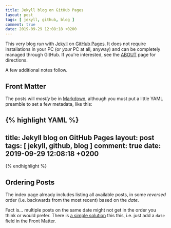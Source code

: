 ```yaml
---
title: Jekyll blog on GitHub Pages
layout: post
tags: [ jekyll, github, blog ]
comment: true
date: 2019-09-29 12:08:18 +0200
---
```


This very blog *run* with [Jekyll][] on [GitHub Pages][ghp]. It does not
require installations in your PC (or *your* PC at all, anyway) and can
be completely managed through GitHub. If you're interested, see the
[ABOUT][etoobusy-about] page for directions.

A few additional notes follow.


## Front Matter

The posts will *mostly* be in [Markdown][], although you must put a
little YAML preamble to set a few metadata, like this:

{% highlight YAML %}
---
title: Jekyll blog on GitHub Pages
layout: post
tags: [ jekyll, github, blog ]
comment: true
date: 2019-09-29 12:08:18 +0200
---
{% endhighlight %}


## Ordering Posts

The index page already includes listing all available posts, in some
*reversed* order (i.e. backwards from the most recent) based on the
*date*.

Fact is... multiple posts on the same date might not get in the order
you think or would prefer. There is [a simple solution][date-order] this
this, i.e.  just add a `date` field in the Front Matter.

[etoobusy-about]: https://github.polettix.it/ETOOBUSY/about
[Jekyll]: https://jekyllrb.com/
[ghp]: https://pages.github.com/
[Markdown]: https://en.wikipedia.org/wiki/Markdown
[date-order]: https://groups.google.com/forum/#!topic/jekyll-rb/8QCIzevauSU
[front-matter]: https://jekyllrb.com/docs/front-matter/
